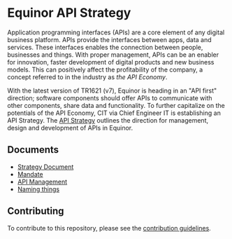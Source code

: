 # Equinor API Strategy

Application programming interfaces (APIs) are a core element of any digital business platform. APIs provide the interfaces between apps, data and services. These interfaces enables the connection between people, businesses and things. With proper management, APIs can be an enabler for innovation, faster development of digital products and new business models. This can positively affect the profitability of the company, a concept referred to in the industry as _the API Economy_. 

With the latest version of TR1621 (v7), Equinor is heading in an "API first" direction; software components should offer APIs to communicate with other components, share data and functionality. To further capitalize on the potentials of the API Economy, CIT via Chief Engineer IT is establishing an API Strategy. The [API Strategy](docs/strategy.md) outlines the direction for management, design and development of APIs in Equinor.


## Documents
* [Strategy Document](docs/strategy.md)
* [Mandate](docs/mandate.md)
* [API Management](docs/api_management.md)
* [Naming things](docs/naming.md)

## Contributing
To contribute to this repository, please see the [contribution guidelines](CONTRIBUTING.md).